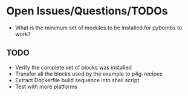 Open Issues/Questions/TODOs
======================

* What is the minimum set of modules to be installed for pybombs to work?


TODO
----
* Verify the complete set of blocks was installed
* Transfer all the blocks used by the example to p4g-recipes
* Extract Dockerfile build sequence into shell script
* Test with more platforms

